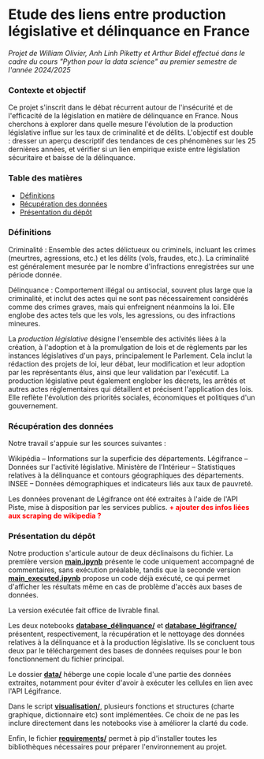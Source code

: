 # Etude des liens entre production législative et délinquance en France

*Projet de William Olivier, Anh Linh Piketty et Arthur Bidel effectué dans le cadre du cours "Python pour la data science" au premier semestre de l'année 2024/2025*

### Contexte et objectif

Ce projet s'inscrit dans le débat récurrent autour de l'insécurité et de l'efficacité de la législation en matière de délinquance en France. Nous cherchons à explorer dans quelle mesure l'évolution de la production législative influe sur les taux de criminalité et de délits. L'objectif est double : dresser un aperçu descriptif des tendances de ces phénomènes sur les 25 dernières années, et vérifier si un lien empirique existe entre législation sécuritaire et baisse de la délinquance.

### Table des matières

* [Définitions](#section1)
* [Récupération des données](#section2)
* [Présentation du dépôt](#section3)

### Définitions <a class="anchor" id="section1"></a>

Criminalité : Ensemble des actes délictueux ou criminels, incluant les crimes (meurtres, agressions, etc.) et les délits (vols, fraudes, etc.). La criminalité est généralement mesurée par le nombre d'infractions enregistrées sur une période donnée.

Délinquance : Comportement illégal ou antisocial, souvent plus large que la criminalité, et inclut des actes qui ne sont pas nécessairement considérés comme des crimes graves, mais qui enfreignent néanmoins la loi. Elle englobe des actes tels que les vols, les agressions, ou des infractions mineures.

La _production législative_ désigne l'ensemble des activités liées à la création, à l'adoption et à la promulgation de lois et de règlements par les instances législatives d'un pays, principalement le Parlement. Cela inclut la rédaction des projets de loi, leur débat, leur modification et leur adoption par les représentants élus, ainsi que leur validation par l'exécutif. La production législative peut également englober les décrets, les arrêtés et autres actes réglementaires qui détaillent et précisent l'application des lois. Elle reflète l'évolution des priorités sociales, économiques et politiques d'un gouvernement.

### Récupération des données <a class="anchor" id="section2"></a>

Notre travail s'appuie sur les sources suivantes :

Wikipédia – Informations sur la superficie des départements.
Légifrance – Données sur l'activité législative.
Ministère de l'Intérieur – Statistiques relatives à la délinquance et contours géographiques des départements.
INSEE – Données démographiques et indicateurs liés aux taux de pauvreté.

Les données provenant de Légifrance ont été extraites à l'aide de l'API Piste, mise à disposition par les services publics.
<span style="color:red;">**+ ajouter des infos liées aux scraping de wikipedia ?**</span>

### Présentation du dépôt <a class="anchor" id="section3"></a>

Notre production s'articule autour de deux déclinaisons du fichier. La première version **[main.ipynb](./main.ipynb)** présente le code uniquement accompagné de commentaires, sans exécution préalable, tandis que la seconde version **[main_executed.ipynb](./main_executed.ipynb)** propose un code déjà exécuté, ce qui permet d'afficher les résultats même en cas de problème d'accès aux bases de données.

La version exécutée fait office de livrable final.

Les deux notebooks **[database_délinquance/](./database_délinquance/)** et **[database_légifrance/](./database_légifrance/)** présentent, respectivement, la récupération et le nettoyage des données relatives à la délinquance et à la production législative. Ils se concluent tous deux par le téléchargement des bases de données requises pour le bon fonctionnement du fichier principal.

Le dossier **[data/](./data/)** héberge une copie locale d'une partie des données extraites, notamment pour éviter d'avoir à exécuter les cellules en lien avec l'API Légifrance.

Dans le script **[visualisation/](./visualisation/)**, plusieurs fonctions et structures (charte graphique, dictionnaire etc) sont implémentées. Ce choix de ne pas les inclure directement dans les notebooks vise à améliorer la clarté du code.

Enfin, le fichier **[requirements/](./requirements/)** permet à pip d'installer toutes les bibliothèques nécessaires pour préparer l'environnement au projet.